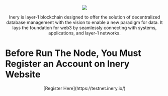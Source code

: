 <p align="center">
    <img src="height="50" height="auto" src="https://user-images.githubusercontent.com/38981255/184088981-3f7376ae-7039-4915-98f5-16c3637ccea3.PNG"">
</p>

<p align="center">Inery is layer-1 blockchain designed to offer the solution of decentralized database management with the vision to enable a new paradigm for data. It lays the foundation for web3 by seamlessly connecting with systems, applications, and layer-1 networks.</p>

# Before Run The Node, You Must Register an Account on Inery Website

<p align="center">
    [Register Here](https://testnet.inery.io/)
</p>
